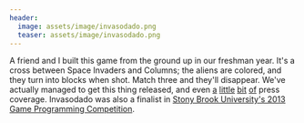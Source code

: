 ```yaml
---
header:
  image: assets/image/invasodado.png
  teaser: assets/image/invasodado.png
---
```


<p>
  A friend and I built this game from the ground up in our freshman year.  It's a cross between Space Invaders and Columns; the aliens are colored, and they turn into blocks when shot.  Match three and they'll disappear.  We've actually managed to get this thing released, and even <a href="http://indiegames.com/2013/07/freeware_pick_invasodado_beta.html" target="_blank" rel="external">a</a> <a href="http://www.idealsoftblog.it/2013/07/invasodado-quando-space-invaders-e.html" target="_blank" rel="external">little</a> <a href="http://fanboydestroy.com/2013/07/29/random-indie-game-of-the-week-invasodado-the-cube-invaders/" target="_blank" rel="external">bit</a> <a href="http://www.victorygames.pl/news/Gra-na-dzis-Invasodado,2998" target="_blank" rel="external">of</a> press coverage.  Invasodado was also a finalist in <a href="http://www3.cs.stonybrook.edu/~games/" target="_blank" rel="external">Stony Brook University's 2013 Game Programming Competition</a>.
</p>